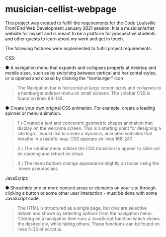 # musician-cellist-webpage

This project was created to fulfill the requirements for the Code Louisville Front End
Web Development January 2021 session. It is a musician/artist website for myself and is meant to be a platform for prospective students and other guests to learn about my work and get in touch.


The following features were implemented to fulfill project requirements:

CSS:

●	A navigation menu that expands and collapses properly at desktop and mobile sizes, such as by switching between vertical and horizontal styles, or is opened and closed by clicking the “hamburger” icon

> The Navigation bar is horizontal at large screen sizes and collapses to a hamburger sidebar menu on small screens. The sidebar CSS is found on lines 84-148.

● Create your own original CSS animation. For example, create a loading spinner or menu
animation.

> 1.) Created a text and concentric geometric shapes animation that display on the welcome screen. This is a starting point for designing a site logo. I would like to create a dynamic, animated websites that breathe in a tasteful way. CSS appears on lines 168-247.

> 2.) The sidebar menu utilizes the CSS transition to appear to slide out on opening and retract on close.

> 3.) The menu buttons change appearance slightly on hover using the :hover pseudoclass.


JavaScript:

●	Show/hide one or more content areas or elements on your site through clicking a button or some other user interaction - must be done with some JavaScript code.

> The HTML is structured as a single page, but divs are selective hidden and shown by selecting options from the navigation menu. Clicking on a navigation item runs a JavaScript function which shows the desired div, while hiding others. These functions can be found on lines 5-35 of script.js.

